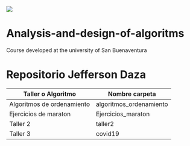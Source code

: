 ![](https://lh3.googleusercontent.com/proxy/ELXW7I7cgHrAL4JpzS0BrotuEb80W7_js0y3s7tBakHUSgNr3DZ2Ytp2El2JHSCRf6zBpf4c8YjeO5oY)

# Analysis-and-design-of-algoritms
Course developed at the university of San Buenaventura

# Repositorio Jefferson Daza

| Taller o Algoritmo | Nombre carpeta |
| ------ | ------ |
| Algoritmos de ordenamiento| algoritmos_ordenamiento |
| Ejercicios de maraton | Ejercicios_maraton |
| Taller 2 | taller2 |
| Taller 3 | covid19 |
